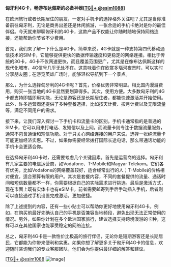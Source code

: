 **匈牙利4G卡，畅游布达佩斯的必备神器[[TG💪+ @esim1088](https://t.me/s/esim1088)]**

在欧洲旅行或者长期居住的朋友，一定对手机卡的选择格外关注吧？尤其是当你准备前往匈牙利，无论是商务出差还是休闲旅游，一张合适的手机卡绝对是你的最佳伴侣。今天就来聊聊匈牙利的4G卡，这款产品不仅能让你随时随地保持网络连接，还能帮助你节省不少费用。

首先，我们来了解一下什么是4G卡。简单来说，4G卡就是一种支持第四代移动通信技术的SIM卡，它能够提供更快的数据传输速度和更稳定的网络连接。相比于传统的3G卡，4G卡不仅网速更快，而且覆盖范围更广，尤其是在像布达佩斯这样的现代化城市，4G信号几乎无处不在。这意味着你在欣赏多瑙河夜景时，可以实时分享朋友圈；在游览英雄广场时，能够轻松导航到下一个景点。

那么，为什么选择匈牙利的4G卡呢？首先，价格优势非常明显。相比国内漫游费用，购买一张当地的4G卡显然要划算得多。其次，使用方便。大多数匈牙利的4G卡都支持即插即用功能，无论是游客还是长期居住者，都能快速激活并开始使用。此外，许多运营商还提供了多种套餐选择，比如按天计费、按月计费以及无限流量等，满足不同用户的需求。

接下来，让我们深入探讨一下手机卡和流量卡的区别。手机卡通常指的是普通的SIM卡，它可以用来打电话、发短信以及上网。而流量卡则专注于数据流量服务，通常不包含通话和短信功能。对于只关心网络连接的用户来说，选择一张纯流量卡可能更加经济实惠。不过，如果你需要经常拨打国际长途电话，那么带通话功能的手机卡会更适合你。

在选择匈牙利4G卡时，还需要考虑几个关键因素。首先是运营商的选择。匈牙利有几家主要的电信运营商，如Vodafone、T-Mobile和Magyar Telekom。它们各有优劣，比如Vodafone的网络覆盖较好，适合经常出行的人；T-Mobile的价格相对便宜，适合预算有限的用户。其次是套餐内容，不同的套餐提供的流量、通话时间和短信数量都不一样，你需要根据自己的实际需求进行挑选。最后是激活方式，现在市面上既有实体卡也有eSIM卡，前者需要邮寄到手后手动插入手机，后者则可以直接通过手机设置完成激活，更加便捷。

除了上述提到的内容，还有一些小贴士可以帮助你更好地使用匈牙利4G卡。例如，在购买前最好先确认自己的手机是否兼容当地频段，避免出现无法正常使用的情况。另外，如果你计划在多个欧洲国家旅行，建议选择支持跨境漫游的卡种，这样可以在其他国家也能享受稳定的网络连接。

总之，匈牙利4G卡是一款性价比极高的旅行伴侣，无论你是短期游客还是长期居民，它都能为你带来便利和实惠。如果你想了解更多关于匈牙利4G卡的信息，欢迎随时咨询我们的专业客服团队，他们会为你提供最详细的解答和建议。

[[TG💪+ @esim1088](https://t.me/s/esim1088) ![Image](https://i.postimg.cc/4NQfJmqS/Snipaste-2025-05-13-00-14-12.png)]